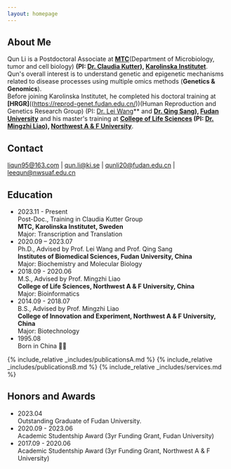```yaml
---
layout: homepage
---
```


## About Me

Qun Li is a Postdoctoral Associate at [**MTC**](https://ki.se/mtc)(Department of Microbiology, tumor and cell biology) **(PI: [Dr. Claudia Kutter](https://www.scilifelab.se/researchers/claudia-kutter/)), [Karolinska Institutet](https://ki.se/)**. <br>
Qun's overall interest is to understand genetic and epigenetic mechanisms related to disease processes using multiple omics methods (**Genetics & Genomics**). <br>
Before joining Karolinska Institutet, he completed his doctoral training at **[HRGR]**((https://reprod-genet.fudan.edu.cn/))(Human Reproduction and Genetics Research Group) (PI: [Dr. Lei Wang](https://reprod-genet.fudan.edu.cn/laben/c5/0f/c23194a247055/page.htm)** and **[Dr. Qing Sang](https://reprod-genet.fudan.edu.cn/laben/c5/10/c23194a247056/page.htm)), [Fudan University](https://www.fudan.edu.cn/)** and his master's training at **[College of Life Sciences](https://sm.nwafu.edu.cn/index.htm) (PI: [Dr. Mingzhi Liao](https://sm.nwafu.edu.cn/szdw/js2/389648.htm)), [Northwest A & F University](https://www.nwsuaf.edu.cn/)**. <br>

## Contact
liqun95@163.com | qun.li@ki.se | qunli20@fudan.edu.cn | leequn@nwsuaf.edu.cn

## Education
- 2023.11 - Present <br>
Post-Doc., Training in Claudia Kutter Group <br>
**MTC, Karolinska Institutet, Sweden** <br>
Major: Transcription and Translation
- 2020.09 – 2023.07 <br>
Ph.D., Advised by Prof. Lei Wang and Prof. Qing Sang<br>
**Institutes of Biomedical Sciences, Fudan University, China** <br>
Major: Biochemistry and Molecular Biology
- 2018.09 - 2020.06 <br>
M.S., Advised by Prof. Mingzhi Liao <br>
**College of Life Sciences, Northwest A & F University, China** <br>
Major: Bioinformatics
- 2014.09 - 2018.07 <br>
B.S., Advised by Prof. Mingzhi Liao <br>
**College of Innovation and Experiment, Northwest A & F University, China** <br>
Major: Biotechnology
- 1995.08 <br>
Born in China 🐣🐣 


{% include_relative _includes/publicationsA.md %}
{% include_relative _includes/publicationsB.md %}
{% include_relative _includes/services.md %}

## Honors and Awards
- 2023.04 <br>
Outstanding Graduate of Fudan University.
- 2020.09 - 2023.06 <br> 
Academic Studentship Award (3yr Funding Grant, Fudan University)
- 2017.09 - 2020.06 <br> 
Academic Studentship Award (3yr Funding Grant, Northwest A & F University)
